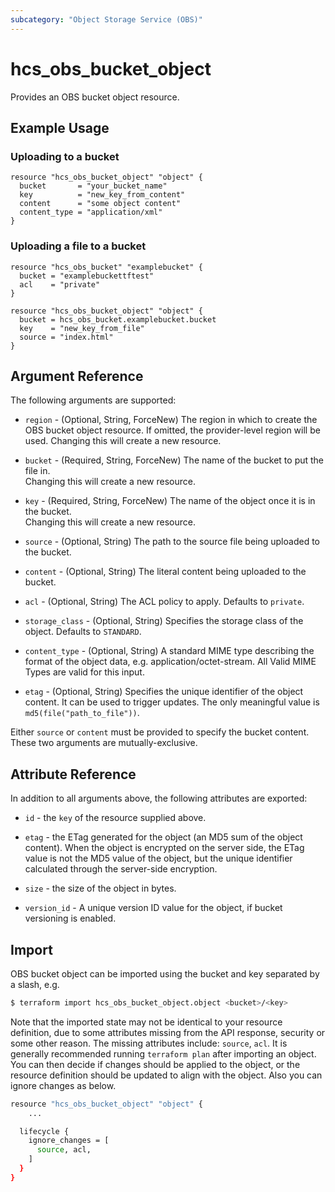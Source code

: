 ```yaml
---
subcategory: "Object Storage Service (OBS)"
---
```


# hcs_obs_bucket_object

Provides an OBS bucket object resource.

## Example Usage

### Uploading to a bucket

```hcl
resource "hcs_obs_bucket_object" "object" {
  bucket       = "your_bucket_name"
  key          = "new_key_from_content"
  content      = "some object content"
  content_type = "application/xml"
}
```

### Uploading a file to a bucket

```hcl
resource "hcs_obs_bucket" "examplebucket" {
  bucket = "examplebuckettftest"
  acl    = "private"
}

resource "hcs_obs_bucket_object" "object" {
  bucket = hcs_obs_bucket.examplebucket.bucket
  key    = "new_key_from_file"
  source = "index.html"
}
```

## Argument Reference

The following arguments are supported:

* `region` - (Optional, String, ForceNew) The region in which to create the OBS bucket object resource. If omitted, the
  provider-level region will be used. Changing this will create a new resource.

* `bucket` - (Required, String, ForceNew) The name of the bucket to put the file in.  
  Changing this will create a new resource.

* `key` - (Required, String, ForceNew) The name of the object once it is in the bucket.  
  Changing this will create a new resource.

* `source` - (Optional, String) The path to the source file being uploaded to the bucket.

* `content` - (Optional, String) The literal content being uploaded to the bucket.

* `acl` - (Optional, String) The ACL policy to apply. Defaults to `private`.

* `storage_class` - (Optional, String) Specifies the storage class of the object. Defaults to `STANDARD`.

* `content_type` - (Optional, String) A standard MIME type describing the format of the object data, e.g.
  application/octet-stream. All Valid MIME Types are valid for this input.

* `etag` - (Optional, String) Specifies the unique identifier of the object content. It can be used to trigger updates.
  The only meaningful value is `md5(file("path_to_file"))`.

Either `source` or `content` must be provided to specify the bucket content. These two arguments are mutually-exclusive.

## Attribute Reference

In addition to all arguments above, the following attributes are exported:

* `id` - the `key` of the resource supplied above.

* `etag` - the ETag generated for the object (an MD5 sum of the object content). When the object is encrypted on the
  server side, the ETag value is not the MD5 value of the object, but the unique identifier calculated through the
  server-side encryption.

* `size` - the size of the object in bytes.

* `version_id` - A unique version ID value for the object, if bucket versioning is enabled.

## Import

OBS bucket object can be imported using the bucket and key separated by a slash, e.g.

```bash
$ terraform import hcs_obs_bucket_object.object <bucket>/<key>
```

Note that the imported state may not be identical to your resource definition, due to some attributes missing from the
API response, security or some other reason. The missing attributes include: `source`, `acl`.
It is generally recommended running `terraform plan` after importing an object.
You can then decide if changes should be applied to the object, or the resource
definition should be updated to align with the object. Also you can ignore changes as below.

```bash
resource "hcs_obs_bucket_object" "object" {
    ...

  lifecycle {
    ignore_changes = [
      source, acl,
    ]
  }
}
```
